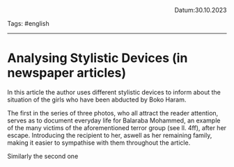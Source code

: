 <p align="right">Datum:30.10.2023</p>

Tags: #english 

---

# Analysing Stylistic Devices (in newspaper articles)

In this article the author uses different stylistic devices to inform about the situation of the girls who have been abducted by Boko Haram.

The first in the series of three photos, who all attract the reader attention,  serves as to document everyday life for Balaraba Mohammed, an example of the many victims of the aforementioned terror group (see ll. 4ff), after her escape. Introducing the recipient to her, aswell as her remaining family, making it easier to sympathise with them throughout the article.

Similarly the second one 


